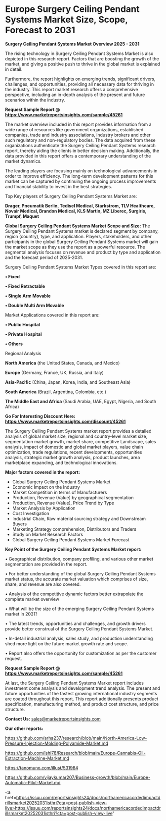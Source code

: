 # Europe Surgery Ceiling Pendant Systems Market Size, Scope, Forecast to 2031

<Strong> Surgery Ceiling Pendant Systems Market Overview 2025 - 2031</strong>

The rising technology in Surgery Ceiling Pendant Systems Market is also depicted in this research report. Factors that are boosting the growth of the market, and giving a positive push to thrive in the global market is explained in detail.

Furthermore, the report highlights on emerging trends, significant drivers, challenges, and opportunities, providing all necessary data for thriving in the industry. This report market research offers a comprehensive perspective, including an in-depth analysis of the present and future scenarios within the industry.

<strong>Request Sample Report @ <a href=https://www.marketreportsinsights.com/sample/45261>https://www.marketreportsinsights.com/sample/45261</a></strong>

The market overview included in this report provides information from a wide range of resources like government organizations, established companies, trade and industry associations, industry brokers and other such regulatory and non-regulatory bodies. The data acquired from these organizations authenticate the Surgery Ceiling Pendant Systems research report, thereby aiding the clients in better decision making. Additionally, the data provided in this report offers a contemporary understanding of the market dynamics.

The leading players are focusing mainly on technological advancements in order to improve efficiency. The long-term development patterns for this market can be captured by continuing the ongoing process improvements and financial stability to invest in the best strategies.

Top Key players of Surgery Ceiling Pendant Systems Market are:

<strong>Drager, Pneumatik Berlin, Tedisel Medical, Starkstrom, TLV Healthcare, Novair Medical, Brandon Medical, KLS Martin, MZ Liberec, Surgiris, Trumpf, Maquet</strong>

<strong><b>Global Surgery Ceiling Pendant Systems Market Scope and Size:</b></strong>
The Surgery Ceiling Pendant Systems market is declared segment by company, region (country), type, and application. Players, stakeholders, and other participants in the global Surgery Ceiling Pendant Systems market will gain the market scope as they use the report as a powerful resource. The segmental analysis focuses on revenue and product by type and application and the forecast period of 2025-2031.

Surgery Ceiling Pendant Systems Market Types covered in this report are:

<strong>•  Fixed

•  Fixed Retractable

•  Single Arm Movable

•  Double Multi Arm Movable</strong>

Market Applications covered in this report are:

<strong>•  Public Hospital

•  Private Hospital

•  Others</strong> 

Regional Analysis

<strong>North America</strong> (the United States, Canada, and Mexico)

<strong>Europe</strong> (Germany, France, UK, Russia, and Italy)

<strong>Asia-Pacific</strong> (China, Japan, Korea, India, and Southeast Asia)

<strong>South America</strong> (Brazil, Argentina, Colombia, etc.)

<strong>The Middle East and Africa</strong> (Saudi Arabia, UAE, Egypt, Nigeria, and South Africa)

<strong>Go For Interesting Discount Here: <a href=https://www.marketreportsinsights.com/discount/45261>https://www.marketreportsinsights.com/discount/45261</a></strong>

The Surgery Ceiling Pendant Systems market report provides a detailed analysis of global market size, regional and country-level market size, segmentation market growth, market share, competitive Landscape, sales analysis, impact of domestic and global market players, value chain optimization, trade regulations, recent developments, opportunities analysis, strategic market growth analysis, product launches, area marketplace expanding, and technological innovations.

<strong><b>Major factors covered in the report:</b></strong>
<ul>
  <li>Global Surgery Ceiling Pendant Systems Market </li>
  <li>Economic Impact on the Industry</li>
  <li>Market Competition in terms of Manufacturers</li>
  <li>Production, Revenue (Value) by geographical segmentation</li>
  <li>Production, Revenue (Value), Price Trend by Type</li>
  <li>Market Analysis by Application</li>
  <li>Cost Investigation</li>
  <li>Industrial Chain, Raw material sourcing strategy and Downstream Buyers</li>
  <li>Marketing Strategy comprehension, Distributors and Traders</li>
  <li>Study on Market Research Factors</li>
  <li>Global Surgery Ceiling Pendant Systems Market Forecast</li>
</ul>

<strong><b>Key Point of the Surgery Ceiling Pendant Systems Market report:</b></strong>

• Geographical distribution, company profiling, and various other market segmentation are provided in the report.

• For better understanding of the global Surgery Ceiling Pendant Systems market status, the accurate market valuation which comprises of size, share, and revenue are also covered.

• Analysis of the competitive dynamic factors better extrapolate the complete market overview

• What will be the size of the emerging Surgery Ceiling Pendant Systems market in 2031?

• The latest trends, opportunities and challenges, and growth drivers provide better construal of the Surgery Ceiling Pendant Systems Market.

• In-detail industrial analysis, sales study, and production understanding shed more light on the future market growth rate and scope.

• Report also offers the opportunity for customization as per the customer request.

<strong>Request Sample Report @ <a href=https://www.marketreportsinsights.com/sample/45261>https://www.marketreportsinsights.com/sample/45261</a></strong>

At last, the Surgery Ceiling Pendant Systems Market report includes investment come analysis and development trend analysis. The present and future opportunities of the fastest growing international industry segments are coated throughout this report. This report additionally presents product specification, manufacturing method, and product cost structure, and price structure.

<strong>Contact Us:</strong>
sales@marketreportsinsights.com

<strong>Our other reports:</strong>

<a href=https://github.com/arha237/research/blob/main/North-America-Low-Pressure-Injection-Molding-Polyamide-Market.md>https://github.com/arha237/research/blob/main/North-America-Low-Pressure-Injection-Molding-Polyamide-Market.md</a>

<a href=https://github.com/Ishi78/Research/blob/main/Europe-Cannabis-Oil-Extraction-Machine-Market.md>https://github.com/Ishi78/Research/blob/main/Europe-Cannabis-Oil-Extraction-Machine-Market.md</a>

<a href=https://tanomuno.com/illust/531984>https://tanomuno.com/illust/531984</a>

<a href=https://github.com/vijaykumar207/Business-growth/blob/main/Europe-Automatic-Pilot-Market.md>https://github.com/vijaykumar207/Business-growth/blob/main/Europe-Automatic-Pilot-Market.md</a>

<a href=https://issuu.com/reportsinsights24/docs/northamericacordedimpactdrillsmarket20252031isthri?cta=post-publish-view-live>https://issuu.com/reportsinsights24/docs/northamericacordedimpactdrillsmarket20252031isthri?cta=post-publish-view-live</a>"
